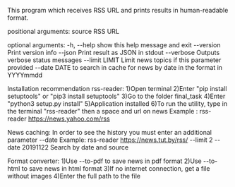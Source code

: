
This program which receives RSS URL and prints results in human-readable
format.

positional arguments:
  source         RSS URL

optional arguments:
  -h, --help     show this help message and exit
  --version      Print version info
  --json         Print result as JSON in stdout
  --verbose      Outputs verbose status messages
  --limit LIMIT  Limit news topics if this parameter provided
  --date DATE    to search in cache for news by date in the format in YYYYmmdd



Installation recommendation rss-reader:
1)Open terminal 
2)Enter "pip install setuptools" or "pip3 install setuptools"
3)Go to the folder final_task
4)Enter "python3 setup.py install"
5)Application installed
6)To run the utility, type in the terminal "rss-reader" then a space and url on news
Example : rss-reader  https://news.yahoo.com/rss

News caching: 
In order to see the history you must enter an additional parameter --date
Example: rss-reader https://news.tut.by/rss/ --limit 2 --date 20191122
Search by date and source

Format converter:
1)Use --to-pdf to save news in pdf format
2)Use --to-html to save news in html format
3)If no internet connection, get a file without images
4)Enter the full path to the file







